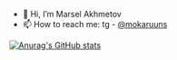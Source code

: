 - 👋 Hi, I’m Marsel Akhmetov
- 📫 How to reach me: tg - [@mokaruuns](https://t.me/mokaruuns)

[![Anurag's GitHub stats](https://github-readme-stats.vercel.app/api?username=mokaruuns)](https://github.com/anuraghazra/github-readme-stats)


<!---
mokaruuns/mokaruuns is a ✨ special ✨ repository because its `README.md` (this file) appears on your GitHub profile.
You can click the Preview link to take a look at your changes.
--->
